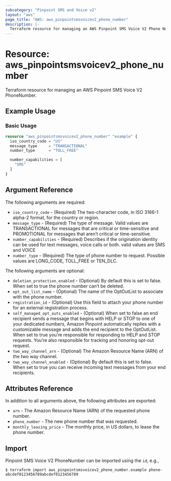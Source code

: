 ```yaml
---
subcategory: "Pinpoint SMS and Voice v2"
layout: "aws"
page_title: "AWS: aws_pinpointsmsvoicev2_phone_number"
description: |-
  Terraform resource for managing an AWS Pinpoint SMS Voice V2 Phone Number.
---
```


# Resource: aws_pinpointsmsvoicev2_phone_number

Terraform resource for managing an AWS Pinpoint SMS Voice V2 PhoneNumber.

## Example Usage

### Basic Usage

```terraform
resource "aws_pinpointsmsvoicev2_phone_number" "example" {
  iso_country_code = "US"
  message_type     = "TRANSACTIONAL"
  number_type      = "TOLL_FREE"

  number_capabilities = [
    "SMS"
  ]
}
```

## Argument Reference

The following arguments are required:

* `iso_country_code` - (Required) The two-character code, in ISO 3166-1 alpha-2 format, for the country or region.
* `message_type` - (Required) The type of message. Valid values are TRANSACTIONAL for messages that are critical or time-sensitive and PROMOTIONAL for messages that aren’t critical or time-sensitive.
* `number_capabilities` - (Required) Describes if the origination identity can be used for text messages, voice calls or both. valid values are SMS and VOICE
* `number_type` - (Required) The type of phone number to request. Possible values are LONG_CODE, TOLL_FREE or TEN_DLC.

The following arguments are optional:

* `deletion_protection_enabled` - (Optional) By default this is set to false. When set to true the phone number can’t be deleted.
* `opt_out_list_name` - (Optional) The name of the OptOutList to associate with the phone number.
* `registration_id` - (Optional) Use this field to attach your phone number for an external registration process.
* `self_managed_opt_outs_enabled` - (Optional) When set to false an end recipient sends a message that begins with HELP or STOP to one of your dedicated numbers, Amazon Pinpoint automatically replies with a customizable message and adds the end recipient to the OptOutList. When set to true you’re responsible for responding to HELP and STOP requests. You’re also responsible for tracking and honoring opt-out request.
* `two_way_channel_arn` - (Optional) The Amazon Resource Name (ARN) of the two way channel.
* `two_way_channel_enabled` - (Optional) By default this is set to false. When set to true you can receive incoming text messages from your end recipients.

## Attributes Reference

In addition to all arguments above, the following attributes are exported:

* `arn` - The Amazon Resource Name (ARN) of the requested phone number.
* `phone_number` - The new phone number that was requested.
* `monthly_leasing_price` - The monthly price, in US dollars, to lease the phone number.

## Import

Pinpoint SMS Voice V2 PhoneNumber can be imported using the `id`, e.g.,

```
$ terraform import aws_pinpointsmsvoicev2_phone_number.example phone-abcdef0123456789abcdef0123456789
```
